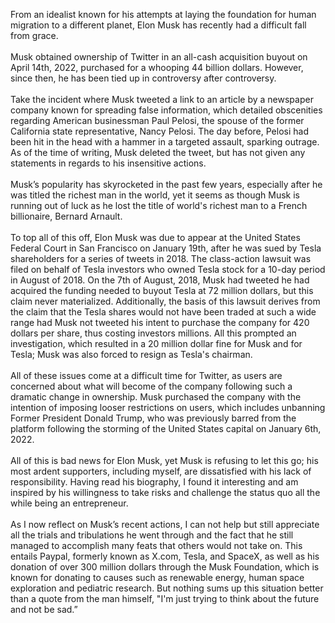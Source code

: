 

From an idealist known for his attempts at laying the foundation for
human migration to a different planet, Elon Musk has recently had a
difficult fall from grace.
<br><br>
Musk obtained ownership of Twitter in an all-cash acquisition buyout on
April 14th, 2022, purchased for a whooping 44 billion dollars. However,
since then, he has been tied up in controversy after controversy.
<br><br>
Take the incident where Musk tweeted a link to an article by a newspaper
company known for spreading false information, which detailed
obscenities regarding American businessman Paul Pelosi, the spouse of
the former California state representative, Nancy Pelosi. The day
before, Pelosi had been hit in the head with a hammer in a targeted
assault, sparking outrage. As of the time of writing, Musk deleted the
tweet, but has not given any statements in regards to his insensitive
actions.
<br><br>
Musk’s popularity has skyrocketed in the past few years, especially
after he was titled the richest man in the world, yet it seems as though
Musk is running out of luck as he lost the title of world's richest man
to a French billionaire, Bernard Arnault.
<br><br>
To top all of this off, Elon Musk was due to appear at the United States
Federal Court in San Francisco on January 19th, after he was sued by
Tesla shareholders for a series of tweets in 2018. The class-action
lawsuit was filed on behalf of Tesla investors who owned Tesla stock for
a 10-day period in August of 2018. On the 7th of August, 2018, Musk had
tweeted he had acquired the funding needed to buyout Tesla at 72 million
dollars, but this claim never materialized. Additionally, the basis of
this lawsuit derives from the claim that the Tesla shares would not have
been traded at such a wide range had Musk not tweeted his intent to
purchase the company for 420 dollars per share, thus costing investors
millions. All this prompted an investigation, which resulted in a 20
million dollar fine for Musk and for Tesla; Musk was also forced to
resign as Tesla's chairman.
<br><br>
All of these issues come at a difficult time for Twitter, as users are
concerned about what will become of the company following such a
dramatic change in ownership. Musk purchased the company with the
intention of imposing looser restrictions on users, which includes
unbanning Former President Donald Trump, who was previously barred from
the platform following the storming of the United States capital on
January 6th, 2022.
<br><br>
All of this is bad news for Elon Musk, yet Musk is refusing to let this
go; his most ardent supporters, including myself, are dissatisfied with
his lack of responsibility. Having read his biography, I found it
interesting and am inspired by his willingness to take risks and
challenge the status quo all the while being an entrepreneur.
<br><br>
As I now reflect on Musk’s recent actions, I can not help but still
appreciate all the trials and tribulations he went through and the fact
that he still managed to accomplish many feats that others would not
take on. This entails Paypal, formerly known as X.com, Tesla, and
SpaceX, as well as his donation of over 300 million dollars through the
Musk Foundation, which is known for donating to causes such as renewable
energy, human space exploration and pediatric research. But nothing sums
up this situation better than a quote from the man himself, "I'm just
trying to think about the future and not be sad.”
